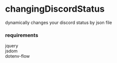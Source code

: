 # changingDiscordStatus
dynamically changes your discord status by json file
### requirements
jquery  
jsdom  
dotenv-flow 
